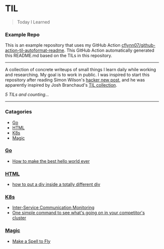 # TIL
> Today I Learned

### Example Repo  
  
This is an example repository that uses my GitHub Action
[cflynn07/github-action-til-autoformat-readme][3]. This GitHub Action
automatically generated this README.md based on the TILs in this repository.

---

A collection of concrete writeups of small things I learn daily while working
and researching. My goal is to work in public. I was inspired to start this
repository after reading Simon Wilson's [hacker new post][1], and he was
apparently inspired by Josh Branchaud's [TIL collection][2].


_5 TILs and counting..._

---

### Catagories

- [Go](#Go)
- [HTML](#HTML)
- [K8s](#K8s)
- [Magic](#Magic)

### [Go](#Go)
- [How to make the best hello world ever](Go/the-best-hello-world-ever.md)

### [HTML](#HTML)
- [how to put a div inside a totally different div](HTML/div-within-a-div.md)

### [K8s](#K8s)
- [Inter-Service Communication Monitoring](K8s/inter-service-communication-monitoring.md)
- [One simple command to see what's going on in your competitor's cluster](K8s/spy-on-your-competitors-clusters.md)

### [Magic](#Magic)
- [Make a Spell to Fly](Magic/make-a-spell-to-fly.md)

[1]: https://simonwillison.net/2020/Apr/20/self-rewriting-readme/
[2]: https://github.com/jbranchaud/til
[3]: https://github.com/cflynn07/github-action-til-autoformat-readme

